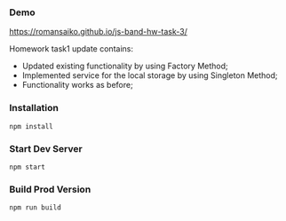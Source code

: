 ### Demo
https://romansaiko.github.io/js-band-hw-task-3/

Homework task1 update contains:
* Updated existing functionality by using Factory Method;
* Implemented service for the local storage by using Singleton Method;
* Functionality works as before;

### Installation
```
npm install
```

### Start Dev Server
```
npm start
```

### Build Prod Version
```
npm run build
```
